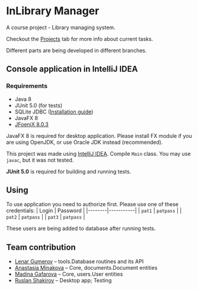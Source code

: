 
# InLibrary Manager

A course project - Library managing system.

Checkout the [Projects](https://github.com/lenargum/libraryProject/projects) tab for more info about current tasks.

Different parts are being developed in different branches.

## Console application in IntelliJ IDEA

### Requirements
- Java 8
- JUnit 5.0 (for tests)
- SQLite JDBC ([Installation guide](http://telegra.ph/Kak-sdelat-tak-chtoby-vsyo-zarabotalo-03-01))
- JavaFX 8
- [JFoeniX 8.0.3](https://github.com/jfoenixadmin/JFoenix)

JavaFX 8 is required for desktop application. Please install FX module if you are using OpenJDK, or use Oracle JDK instead (recommended).

This project was made using [IntelliJ IDEA](http://www.jetbrains.com/idea/). Compile `Main` class. You may use `javac`, but it was not tested.

**JUnit 5.0** is required for building and running tests.

## Using
To use application you need to authorize first.
Please use one of these credentials:
| Login  | Password  |
|--------|-----------|
| `pat1` | `patpass` |
| `pat2` | `patpass` |
| `pat3` | `patpass` |

These users are being added to database after running tests.

## Team contribution
- [Lenar Gumerov](https://github.com/lenargum) – tools.Database routines and its API
- [Anastasia Minakova](https://github.com/stalem9) – Core, documents.Document entities
- [Madina Gafarova](https://github.com/gafmn) – Core, users.User entities
- [Ruslan Shakirov](https://github.com/Shakirovrrr) – Desktop app; Testing
